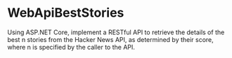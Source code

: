 # WebApiBestStories
Using ASP.NET Core, implement a RESTful API to retrieve the details of the best n stories from the Hacker News API, as determined by their score, where n is specified by the caller to the API.

